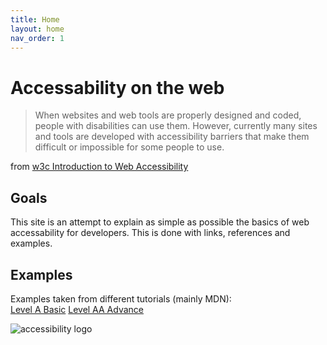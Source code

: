 ```yaml
---
title: Home
layout: home
nav_order: 1
---
```


# Accessability on the web

> When websites and web tools are properly designed and coded, people with disabilities can use them. However, currently many sites and tools are developed with accessibility barriers that make them difficult or impossible for some people to use.

from [w3c Introduction to Web Accessibility](https://www.w3.org/WAI/fundamentals/accessibility-intro/)

## Goals

This site is an attempt to explain as simple as possible the basics of web accessability for developers. This is done with links, references and examples.

## Examples
Examples taken from different tutorials (mainly MDN):  
    [Level A Basic](/accessibility/docs/LevelA)
    [Level AA Advance](/accessibility/docs/LevelAA)

![accessibility logo](/accessibility/assets/images/logo.png)









